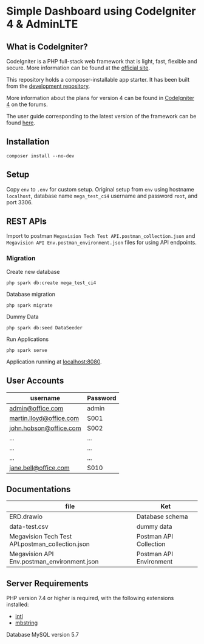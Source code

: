 # Simple Dashboard using CodeIgniter 4 & AdminLTE

## What is CodeIgniter?

CodeIgniter is a PHP full-stack web framework that is light, fast, flexible and secure.
More information can be found at the [official site](https://codeigniter.com).

This repository holds a composer-installable app starter.
It has been built from the
[development repository](https://github.com/codeigniter4/CodeIgniter4).

More information about the plans for version 4 can be found in [CodeIgniter 4](https://forum.codeigniter.com/forumdisplay.php?fid=28) on the forums.

The user guide corresponding to the latest version of the framework can be found
[here](https://codeigniter4.github.io/userguide/).

## Installation

```
composer install --no-dev
```

## Setup

Copy `env` to `.env` for custom setup. Original setup from `env` using hostname `localhost`, database name `mega_test_ci4`
username and password `root`, and port 3306.

## REST APIs

Import to postman `Megavision Tech Test API.postman_collection.json` and `Megavision API Env.postman_environment.json` files for using API endpoints.

### Migration

Create new database

```
php spark db:create mega_test_ci4
```

Database migration

```
php spark migrate
```

Dummy Data

```
php spark db:seed DataSeeder
```

Run Applications

```
php spark serve
```

Application running at [localhost:8080](http://localhost:8080).

## User Accounts

| username                | Password |
| ----------------------- | -------- |
| admin@office.com        | admin    |
| martin.lloyd@office.com | S001     |
| john.hobson@office.com  | S002     |
| ...                     | ...      |
| ...                     | ...      |
| ...                     | ...      |
| jane.bell@office.com    | S010     |

## Documentations

| file                                             | Ket                     |
| ------------------------------------------------ | ----------------------- |
| ERD.drawio                                       | Database schema         |
| data-test.csv                                    | dummy data              |
| Megavision Tech Test API.postman_collection.json | Postman API Collection  |
| Megavision API Env.postman_environment.json      | Postman API Environment |

## Server Requirements

PHP version 7.4 or higher is required, with the following extensions installed:

- [intl](http://php.net/manual/en/intl.requirements.php)
- [mbstring](http://php.net/manual/en/mbstring.installation.php)

Database MySQL version 5.7
